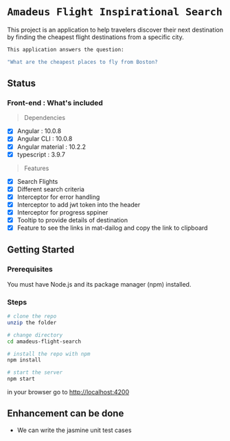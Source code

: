 # `Amadeus Flight Inspirational Search`

This project is an application to help travelers discover their next destination by finding the cheapest flight destinations from a specific city.

```bash
This application answers the question:

"What are the cheapest places to fly from Boston?
```

## Status

### Front-end : What's included
> Dependencies
- [x] Angular : 10.0.8
- [x] Angular CLI : 10.0.8
- [x] Angular material : 10.2.2
- [x] typescript : 3.9.7

> Features
- [x] Search Flights 
- [x] Different search criteria
- [x] Interceptor for error handling
- [x] Interceptor to add jwt token into the header
- [x] Interceptor for progress sppiner
- [x] Tooltip to provide details of destination
- [x] Feature to see the links in mat-dailog and copy the link to clipboard

## Getting Started

### Prerequisites
You must have Node.js
and its package manager (npm) installed.

### Steps

```bash
# clone the repo
unzip the folder

# change directory
cd amadeus-flight-search

# install the repo with npm
npm install

# start the server
npm start

```
in your browser go to [http://localhost:4200](http://localhost:4200) 

## Enhancement can be done
* We can write the jasmine unit test cases
